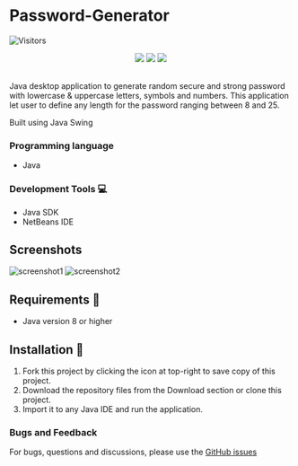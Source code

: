 # Password-Generator
![Visitors](https://api.visitorbadge.io/api/visitors?path=https%3A%2F%2Fgithub.com%2Freshmaharidhas%2FPassword-Generator&label=Visitors&labelColor=%23000000&countColor=%2300ff00&style=plastic)
<p align="center">
  <img src="https://img.shields.io/github/stars/reshmaharidhas/Password-Generator?style=social">
  <img src="https://img.shields.io/github/repo-size/reshmaharidhas/Password-Generator">
  <img src="https://img.shields.io/github/forks/reshmaharidhas/Password-Generator?style=flat-square&color=blue">

</p><br>
Java desktop application to generate random secure and strong password with lowercase & uppercase letters, symbols and numbers. This application let user to define any length for the password ranging between 8 and 25.

Built using Java Swing 

### Programming language
- Java

### Development Tools :computer:
- Java SDK
- NetBeans IDE

## Screenshots
![screenshot1](https://user-images.githubusercontent.com/37250413/104091318-a74db780-52a2-11eb-8275-f215343a3071.jpg)
![screenshot2](https://user-images.githubusercontent.com/37250413/104091346-cea48480-52a2-11eb-8ae7-23b5828f7740.jpg)

## Requirements :wrench:
 - Java version 8 or higher
 
## Installation :electric_plug:
1. Fork this project by clicking the icon at top-right to save copy of this project.
2. Download the repository files from the Download section or clone this project.
3. Import it to any Java IDE and run the application.

### Bugs and Feedback
For bugs, questions and discussions, please use the <a href="https://github.com/reshmaharidhas/Password-Generator/issues">GitHub issues</a>






